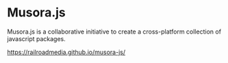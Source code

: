 # Musora.js

Musora.js is a collaborative initiative to create a cross-platform collection of javascript packages.

https://railroadmedia.github.io/musora-js/
